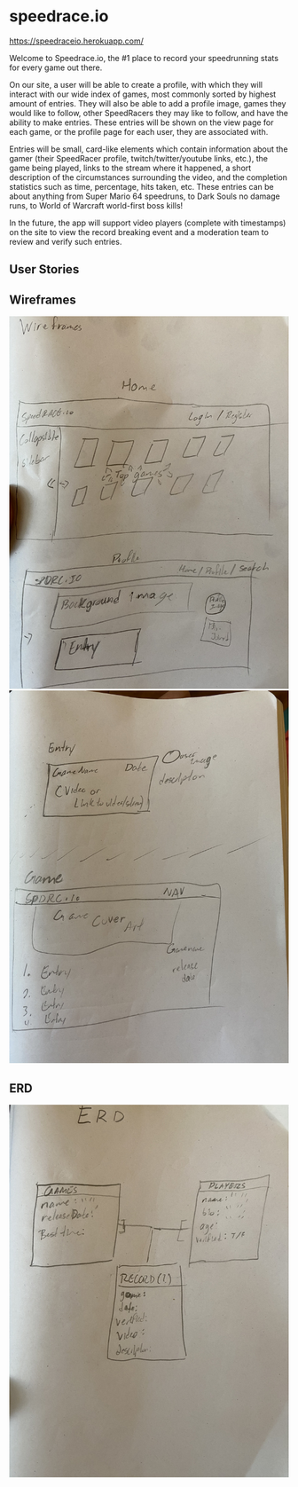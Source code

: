 # speedrace.io

https://speedraceio.herokuapp.com/

Welcome to Speedrace.io, the #1 place to record your speedrunning stats for every game out there.

On our site, a user will be able to create a profile, with which they will interact with our wide index of games, most commonly sorted by highest amount of entries. They will also be able to add a profile image, games they would like to follow, other SpeedRacers they may like to follow, and have the ability to make entries. These entries will be shown on the view page for each game, or the profile page for each user, they are associated with. 

Entries will be small, card-like elements which contain information about the gamer (their SpeedRacer profile, twitch/twitter/youtube links, etc.), the game being played, links to the stream where it happened, a short description of the circumstances surrounding the video, and the completion statistics such as time, percentage, hits taken, etc. These entries can be about anything from Super Mario 64 speedruns, to Dark Souls no damage runs, to World of Warcraft world-first boss kills!

In the future, the app will support video players (complete with timestamps) on the site to view the record breaking event and a moderation team to review and verify such entries.

## User Stories

## Wireframes
![](main_app/static/images/6673AA83-0D1B-4CF5-AA69-C8779BC6029A_1_105_c.jpeg)
![](main_app/static/images/7A0D3FAD-B9EC-4DB5-8373-C74D551B133B_1_105_c.jpeg)
## ERD
![](main_app/static/images/5A5E6F22-7441-42CF-95C7-69D6E773E21A_1_105_c.jpeg)